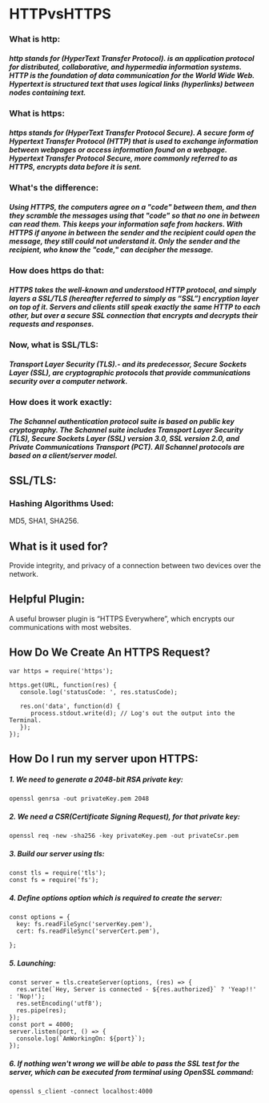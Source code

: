 # HTTPvsHTTPS

### What is http:
##### http stands for (HyperText Transfer Protocol). is an application protocol for distributed, collaborative, and hypermedia information systems. HTTP is the foundation of data communication for the World Wide Web. Hypertext is structured text that uses logical links (hyperlinks) between nodes containing text.


### What is https:
##### https stands for (HyperText Transfer Protocol Secure). A secure form of Hypertext Transfer Protocol (HTTP) that is used to exchange information between webpages or access information found on a webpage. Hypertext Transfer Protocol Secure, more commonly referred to as HTTPS, encrypts data before it is sent.

### What's the difference:
##### Using HTTPS, the computers agree on a "code" between them, and then they scramble the messages using that "code" so that no one in between can read them. This keeps your information safe from hackers. With HTTPS if anyone in between the sender and the recipient could open the message, they still could not understand it. Only the sender and the recipient, who know the "code," can decipher the message.

### How does https do that:
##### HTTPS takes the well-known and understood HTTP protocol, and simply layers a SSL/TLS (hereafter referred to simply as “SSL”) encryption layer on top of it. Servers and clients still speak exactly the same HTTP to each other, but over a secure SSL connection that encrypts and decrypts their requests and responses.

### Now, what is SSL/TLS:
##### Transport Layer Security (TLS).- and its predecessor, Secure Sockets Layer (SSL), are cryptographic protocols that provide communications security over a computer network.

### How does it work exactly:
##### The Schannel authentication protocol suite is based on public key cryptography. The Schannel suite includes Transport Layer Security (TLS), Secure Sockets Layer (SSL) version 3.0, SSL version 2.0, and Private Communications Transport (PCT). All Schannel protocols are based on a client/server model.

## SSL/TLS:
### Hashing Algorithms Used:
MD5, SHA1, SHA256.


## What is it used for?
Provide integrity, and privacy of a connection between two devices over the network.

## Helpful Plugin:
A useful browser plugin is “HTTPS Everywhere”, which encrypts our communications with most websites.

## How Do We Create An HTTPS Request?
```javascript:
var https = require('https');

https.get(URL, function(res) {
   console.log('statusCode: ', res.statusCode);

   res.on('data', function(d) {
      process.stdout.write(d); // Log's out the output into the Terminal.
   });
});

```

## How Do I run my server upon HTTPS:
##### 1. We need to generate a 2048-bit RSA private key:
```
openssl genrsa -out privateKey.pem 2048
```

##### 2. We need a CSR(Certificate Signing Request), for that private key:
```
openssl req -new -sha256 -key privateKey.pem -out privateCsr.pem
```

##### 3. Build our server using tls:
```javascript:
const tls = require('tls');
const fs = require('fs');
```

##### 4. Define options option which is required to create the server:
```javascript:
const options = {
  key: fs.readFileSync('serverKey.pem'),
  cert: fs.readFileSync('serverCert.pem'),

};
```

##### 5. Launching:
```javascript:
const server = tls.createServer(options, (res) => {
  res.write(`Hey, Server is connected - ${res.authorized}` ? 'Yeap!!' : 'Nop!');
  res.setEncoding('utf8');
  res.pipe(res);
});
const port = 4000;
server.listen(port, () => {
  console.log(`AmWorkingOn: ${port}`);
});
```

##### 6. If nothing wen't wrong we will be able to pass the SSL test for the server, which can be executed from terminal using OpenSSL command:
```
openssl s_client -connect localhost:4000
```
